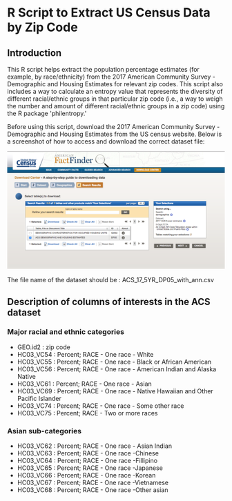 # R Script to Extract US Census Data by Zip Code

## Introduction 
This R script helps extract the population percentage estimates (for example, by race/ethnicity) from the 2017 American Community Survey - Demographic and Housing Estimates for relevant zip codes. This script also includes a way to calculate an entropy value that represents the diversity of different racial/ethnic groups in that particular zip code (i.e., a way to weigh the number and amount of different racial/ethnic groups in a zip code) using the R package 'philentropy.'

Before using this script, download the 2017 American Community Survey - Demographic and Housing Estimates from the US census website. Below is a screenshot of how to access and download the correct dataset file:

![ACS_screenshot](ACS_dataset_extraction_screenshot.png)

The file name of the dataset should be : ACS_17_5YR_DP05_with_ann.csv

## Description of columns of interests in the ACS dataset

### Major racial and ethnic categories

- GEO.id2 : zip code 
- HC03_VC54 : Percent; RACE - One race - White
- HC03_VC55 : Percent; RACE - One race - Black or African American
- HC03_VC56 : Percent; RACE - One race - American Indian and Alaska Native
- HC03_VC61 : Percent; RACE - One race - Asian
- HC03_VC69 : Percent; RACE - One race - Native Hawaiian and Other Pacific Islander
- HC03_VC74 : Percent; RACE - One race - Some other race
- HC03_VC75 : Percent; RACE - Two or more races

### Asian sub-categories 

- HC03_VC62 : Percent; RACE - One race - Asian Indian
- HC03_VC63 : Percent; RACE - One race -Chinese 
- HC03_VC64 : Percent; RACE - One race -Fillipino 
- HC03_VC65 : Percent; RACE - One race -Japanese 
- HC03_VC66 : Percent; RACE - One race -Korean 
- HC03_VC67 : Percent; RACE - One race -Vietnamese 
- HC03_VC68 : Percent; RACE - One race -Other asian


